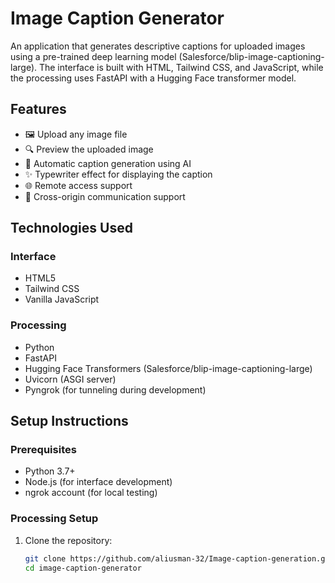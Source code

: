 # Image Caption Generator



An application that generates descriptive captions for uploaded images using a pre-trained deep learning model (Salesforce/blip-image-captioning-large). The interface is built with HTML, Tailwind CSS, and JavaScript, while the processing uses FastAPI with a Hugging Face transformer model.

## Features

- 🖼️ Upload any image file
- 🔍 Preview the uploaded image
- 🤖 Automatic caption generation using AI
- ✨ Typewriter effect for displaying the caption
- 🌐 Remote access support
- 🔄 Cross-origin communication support

## Technologies Used

### Interface
- HTML5
- Tailwind CSS
- Vanilla JavaScript

### Processing
- Python
- FastAPI
- Hugging Face Transformers (Salesforce/blip-image-captioning-large)
- Uvicorn (ASGI server)
- Pyngrok (for tunneling during development)

## Setup Instructions

### Prerequisites
- Python 3.7+
- Node.js (for interface development)
- ngrok account (for local testing)

### Processing Setup

1. Clone the repository:
   ```bash
   git clone https://github.com/aliusman-32/Image-caption-generation.git
   cd image-caption-generator
